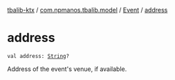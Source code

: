 [tbalib-ktx](../../index.md) / [com.npmanos.tbalib.model](../index.md) / [Event](index.md) / [address](./address.md)

# address

`val address: `[`String`](https://kotlinlang.org/api/latest/jvm/stdlib/kotlin/-string/index.html)`?`

Address of the event's venue, if available.

